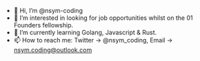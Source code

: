 - 👋 Hi, I’m @nsym-coding
- 👀 I’m interested in looking for job opportunities whilst on the 01 Founders fellowship.
- 🌱 I’m currently learning Golang, Javascript & Rust.
- 📫 How to reach me: Twitter -> @nsym_coding, Email -> nsym.coding@outlook.com

<!---
nsym-coding/nsym-coding is a ✨ special ✨ repository because its `README.md` (this file) appears on your GitHub profile.
You can click the Preview link to take a look at your changes.
--->
